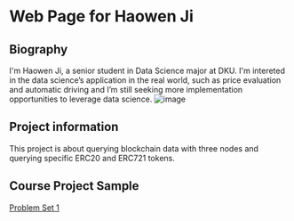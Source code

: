 # Web Page for Haowen Ji
## Biography
I'm Haowen Ji, a senior student in Data Science major at DKU. I'm intereted in the data science’s application in the real world, such as price evaluation and automatic driving and I’m still seeking more implementation opportunities to leverage data science.
![image](https://github.com/Haowen-Ji/stats201-PS1-Haowen/blob/main/Spotlight/Haowen%20Ji.jpg)
## Project information
This project is about querying blockchain data with three nodes and querying specific ERC20 and ERC721 tokens.
## Course Project Sample
[Problem Set 1](https://github.com/Haowen-Ji/stats201-PS1-Haowen/blob/main/Problem_Set_1/Haowen_Ji_Spring2023_Problem_Set_1_Demo_Ethereum_Blockchain_API.ipynb)
